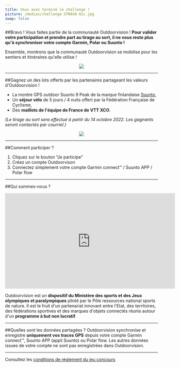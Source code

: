 ```yaml
---
title: Vous avez terminé le challenge !
picture: /medias/challenge-STRAVA-01c.jpg
swap: false
---
```




##Bravo !
Vous faites partie de la communauté Outdoorvision ! **Pour valider votre participation et prendre part au tirage au sort, il ne vous reste plus qu'à synchroniser votre compte Garmin, Polar ou Suunto !**
<participate></participate>

Ensemble, montrons que la communauté Outdoorvision se mobilise pour les sentiers et itinéraires qu'elle utilise !

<p align="center">
  <img src="/medias/challenge-STRAVA-02.jpg">
</p>

---

##Gagnez un des lots offerts par les partenaires partageant les valeurs d'Outdoorvision !

- La montre GPS outdoor Suunto 9 Peak de la marque finlandaise [Suunto](https://www.suunto.com/fr-fr/Assistance/centre-de-reparation-suunto/),
- Un **séjour vélo** de 5 jours / 4 nuits offert par la Fédération Française de Cyclisme,
- Des **maillots de l'équipe de France de VTT XCO**.
 
*(Le tirage au sort sera effectué à partir du 14 octobre 2022. Les gagnants seront contactés par courriel.)*

<p align="center">
  <img src="/medias/challenge-STRAVA-03b.jpg">
</p>

---

##Comment participer ?

1. Cliquez sur le bouton "Je participe"
2. Créez un compte Outdoorvison
3. Connectez simplement votre compte Garmin connect™ / Suunto APP / Polar flow
<participate></participate>

---

##Qui sommes-nous ?
<p align="center">
<iframe width="560" height="315" src="https://www.youtube.com/embed/Sua7VDlhBs4" title="YouTube video player" frameborder="0" allow="accelerometer; autoplay; clipboard-write; encrypted-media; gyroscope; picture-in-picture" allowfullscreen></iframe>
</p>

Outdoorvision est un **dispositif du Ministère des sports et des Jeux olympiques et paralympiques** piloté par le Pôle ressources national sports de nature. Il est le fruit d'un partenariat innovant entre l'Etat, des territoires, des fédérations sportives et des marques d'objets connectés réunis autour d'un **programme à but non lucratif**. 

---

##Quelles sont les données partagées ?
Outdoorvision synchronise et enregistre **uniquement vos traces GPS** depuis votre compte Garmin connect™, Suunto APP (appli Suunto) ou Polar flow. Les autres données issues de votre compte ne sont pas enregistrées dans Outdoorvision.

---

Consultez les [conditions de règlement du jeu concours](/medias/reglement-challenge-STRAVA-VF.pdf)
<participate></participate>
